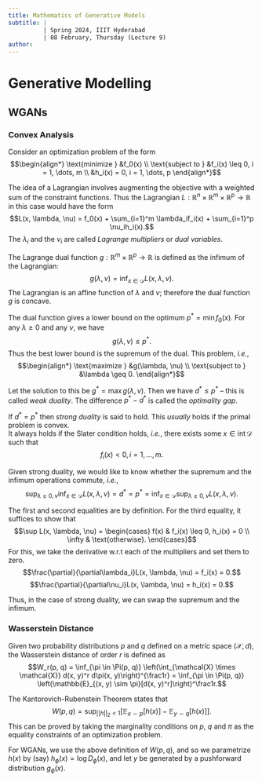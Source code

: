 ```yaml
---
title: Mathematics of Generative Models
subtitle: |
          | Spring 2024, IIIT Hyderabad
          | 08 February, Thursday (Lecture 9)
author:
---
```


# Generative Modelling
## WGANs
### Convex Analysis
Consider an optimization problem of the form
$$\begin{align*}
\text{minimize } &f_0(x) \\
\text{subject to } &f_i(x) \leq 0, i = 1, \dots, m \\
&h_i(x) = 0, i = 1, \dots, p
\end{align*}$$

The idea of a Lagrangian involves augmenting the objective with a weighted sum of the constraint functions. Thus the Lagrangian $L : \mathbb{R}^n \times \mathbb{R}^m \times \mathbb{R}^p \to \mathbb{R}$ in this case would have the form
$$L(x, \lambda, \nu) = f_0(x) + \sum_{i=1}^m \lambda_if_i(x) + \sum_{i=1}^p \nu_ih_i(x).$$
The $\lambda_i$ and the $\nu_i$ are called *Lagrange multipliers* or *dual variables*.

The Lagrange dual function $g : \mathbb{R}^m \times \mathbb{R}^p \to \mathbb{R}$ is defined as the infimum of the Lagrangian:
$$g(\lambda, \nu) = \inf_{x \in \mathcal{D}} L(x, \lambda, \nu).$$
The Lagrangian is an affine function of $\lambda$ and $\nu$; therefore the dual function $g$ is concave.

The dual function gives a lower bound on the optimum $p^* = \min f_0(x)$. For any $\lambda \geq 0$ and any $\nu$, we have
$$g(\lambda, \nu) \leq p^*.$$
Thus the best lower bound is the supremum of the dual. This problem, *i.e.*,
$$\begin{align*}
\text{maximize } &g(\lambda, \nu) \\
\text{subject to } &\lambda \geq 0.
\end{align*}$$

Let the solution to this be $g^* = \max g(\lambda, \nu)$. Then we have $d^* \leq p^*$ – this is called *weak duality*. The difference $p^* - d^*$ is called the *optimality gap*.

If $d^* = p^*$ then *strong duality* is said to hold. This *usually* holds if the primal problem is convex.  
It always holds if the Slater condition holds, *i.e.*, there exists some $x \in \operatorname{int} \mathcal{D}$ such that
$$f_i(x) < 0, i = 1, \dots, m.$$

Given strong duality, we would like to know whether the supremum and the infimum operations commute, *i.e.*,
$$\sup_{\lambda \geq 0, \nu} \inf_{x \in \mathcal{D}} L(x, \lambda, \nu) = d^* = p^* = \inf_{x \in \mathcal{D}} \sup_{\lambda \geq 0, \nu} L(x, \lambda, \nu).$$

The first and second equalities are by definition. For the third equality, it suffices to show that
$$\sup L(x, \lambda, \nu) = \begin{cases}
f(x) & f_i(x) \leq 0, h_i(x) = 0 \\
\infty & \text{otherwise}. \end{cases}$$
For this, we take the derivative w.r.t each of the multipliers and set them to zero.
$$\frac{\partial}{\partial\lambda_i}L(x, \lambda, \nu) = f_i(x) = 0.$$
$$\frac{\partial}{\partial\nu_i}L(x, \lambda, \nu) = h_i(x) = 0.$$

Thus, in the case of strong duality, we can swap the supremum and the infimum.

### Wasserstein Distance
Given two probability distributions $p$ and $q$ defined on a metric space $(\mathcal{X}, d)$, the Wasserstein distance of order $r$ is defined as
$$W_r(p, q) = \inf_{\pi \in \Pi(p, q)} \left(\int_{\mathcal{X} \times \mathcal{X}} d(x, y)^r d\pi(x, y)\right)^{\frac1r} = \inf_{\pi \in \Pi(p, q)} \left(\mathbb{E}_{(x, y) \sim \pi}[d(x, y)^r]\right)^\frac1r.$$

The Kantorovich-Rubenstein Theorem states that
$$W(p, q) = \sup_{||h||_2 < 1} [\mathbb{E}_{x \sim p}[h(x)] - \mathbb{E}_{y \sim q}[h(x)]].$$
This can be proved by taking the marginality conditions on $p$, $q$ and $\pi$ as the equality constraints of an optimization problem.

For WGANs, we use the above definition of $W(p, q)$, and so we parametrize $h(x)$ by (say) $h_\phi(x) = \log D_\phi(x)$, and let $y$ be generated by a pushforward distribution $g_\phi(x)$.